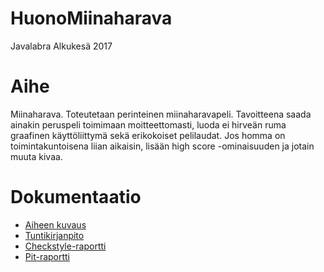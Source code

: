 # HuonoMiinaharava
Javalabra Alkukesä 2017

# Aihe
Miinaharava. Toteutetaan perinteinen miinaharavapeli. Tavoitteena saada ainakin peruspeli toimimaan moitteettomasti, luoda ei hirveän ruma graafinen käyttöliittymä sekä erikokoiset pelilaudat. Jos homma on toimintakuntoisena liian aikaisin, lisään high score -ominaisuuden ja jotain muuta kivaa.

# Dokumentaatio
* [Aiheen kuvaus](dokumentaatio/aiheenKuvausJaRakenne.md)
* [Tuntikirjanpito](dokumentaatio/tuntikirjanpito.md)
* [Checkstyle-raportti](https://htmlpreview.github.io/?https://github.com/akoivu/HuonoMiinaharava/blob/master/dokumentaatio/checkstyle/checkstyle.html)
* [Pit-raportti](https://htmlpreview.github.io/?https://github.com/akoivu/HuonoMiinaharava/blob/master/dokumentaatio/pit/201706152009/index.html)
